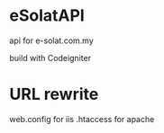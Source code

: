 eSolatAPI
=========

api for e-solat.com.my

build with Codeigniter


URL rewrite
===========
web.config for iis
.htaccess for apache 